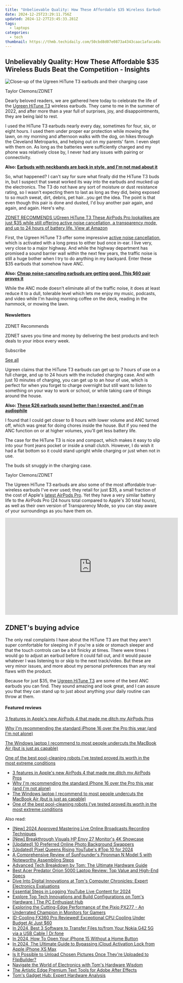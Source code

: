 ```yaml
---
title: "Unbelievable Quality: How These Affordable $35 Wireless Earbuds Outperform Expectations - Insights"
date: 2024-12-25T23:29:11.756Z
updated: 2024-12-27T23:45:33.281Z
tags:
  - laptops
categories:
  - tech
thumbnail: https://thmb.techidaily.com/50cbd8d07e0873a4343caac1afaca4ba3bdd492ab0995e73547b18cbc746d1e9.png
---
```


## Unbelievably Quality: How These Affordable $35 Wireless Buds Beat the Competition - Insights

![Close-up of the Ugreen HiTune T3 earbuds and their charging case](https://www.zdnet.com/a/img/resize/621b4d694c095a55d85f08545e520a6da4337445/2023/08/22/eb32f0b6-4645-458b-ade0-ec3f84ded729/img-6845.jpg?auto=webp&width=1280)

Taylor Clemons/ZDNET

Dearly beloved readers, we are gathered here today to celebrate the life of the [Ugreen HiTune T3](https://buy.geni.us/Proxy.ashx?TSID=368250&GR%5FURL=https%3A%2F%2Fwww.amazon.com%2FUGREEN-Cancelling-Bluetooth-Earphones-Transparency%2Fdp%2FB09HBSVQ3P%3Fth%3D1%26tag%3Dzd-buy-button-20%26ascsubtag%3D%5F%5FCOM%5FCLICK%5FID%5F%5F%7C76057709-fe76-494a-9455-a1c26b83221e%7Cdtp&dtb=1) wireless earbuds. They came to me in the summer of 2022, and after more than a year full of surprises, joy, and disappointments, they are being laid to rest.

I used the HiTune T3 earbuds nearly every day, sometimes for four, six, or eight hours. I used them under proper ear protection while mowing the lawn, on my morning and afternoon walks with the dog, on hikes through the Cleveland Metroparks, and helping out on my parents' farm. I even slept with them on. As long as the batteries were sufficiently charged and my phone was relatively close by, I never had any issues with pairing or connectivity. 

**Also: [Earbuds with neckbands are back in style, and I'm not mad about it](https://www.zdnet.com/article/earbuds-with-neckbands-are-back-in-style-and-im-not-mad-about-it/)**

So, what happened? I can't say for sure what finally did the HiTune T3 buds in, but I suspect that sweat worked its way into the earbuds and mucked up the electronics. The T3 do not have any sort of moisture or dust resistance rating, so I wasn't expecting them to last as long as they did, being exposed to so much sweat, dirt, debris, pet hair…you get the idea. The point is that even though this pair is done and dusted, I'd buy another pair again, and again, and again. Here's why.

[ZDNET RECOMMENDS UGreen HiTune T3 These AirPods Pro lookalikes are just $35 while still offering active noise cancellation, a transparency mode, and up to 24 hours of battery life. View at Amazon](https://buy.geni.us/Proxy.ashx?TSID=368250&GR%5FURL=https%3A%2F%2Fwww.amazon.com%2FUGREEN-Cancelling-Bluetooth-Earphones-Transparency%2Fdp%2FB09HBSVQ3P%3Fth%3D1%26tag%3Dzd-buy-button-20%26ascsubtag%3D%5F%5FCOM%5FCLICK%5FID%5F%5F%7C76057709-fe76-494a-9455-a1c26b83221e%7Cdtp&dtb=1)

First, the Ugreen HiTune T3 offer some impressive [active noise cancellation](https://www.zdnet.com/article/how-do-noise-canceling-headphones-work/), which is activated with a long press to either bud once in-ear. I live very, very close to a major highway. And while the highway department has promised a sound barrier wall within the next few years, the traffic noise is still a huge bother when I try to do anything in my backyard. Enter these $35 earbuds that somehow have ANC.

**Also: [Cheap noise-canceling earbuds are getting good. This $60 pair proves it](https://www.zdnet.com/article/cheap-noise-canceling-earbuds-are-getting-good-this-60-pair-proves-it/)**

While the ANC mode doesn't eliminate all of the traffic noise, it does at least reduce it to a dull, tolerable level which lets me enjoy my music, podcasts, and video while I'm having morning coffee on the deck, reading in the hammock, or mowing the lawn.

#### Newsletters

ZDNET Recommends

ZDNET saves you time and money by delivering the best products and tech deals to your inbox every week.

 Subscribe

[See all](https://www.zdnet.com/newsletters/)

Ugreen claims that the HiTune T3 earbuds can get up to 7 hours of use on a full charge, and up to 24 hours with the included charging case. And with just 10 minutes of charging, you can get up to an hour of use, which is perfect for when you forget to charge overnight but still want to listen to something on your way to work or school, or while taking care of things around the house.

**Also: [These $26 earbuds sound better than I expected, and I'm an audiophile](https://www.zdnet.com/article/these-26-earbuds-sound-better-than-i-expected-and-im-an-audiophile/)**

I found that I could get closer to 8 hours with lower volume and ANC turned off, which was great for doing chores inside the house. But if you need the ANC function on or at higher volumes, you'll get less battery life. 

The case for the HiTune T3 is nice and compact, which makes it easy to slip into your front jeans pocket or inside a small clutch. However, I do wish it had a flat bottom so it could stand upright while charging or just when not in use. 

The buds sit snuggly in the charging case.

Taylor Clemons/ZDNET

The Ugreen HiTune T3 earbuds are also some of the most affordable true-wireless earbuds I've ever used; they retail for just $35, a small fraction of the cost of Apple's [latest AirPods Pro](https://shop-links.co/link/?url=https%3A%2F%2Fwww.bestbuy.com%2Fsite%2Fapple-airpods-pro-2nd-generation-white%2F4900964.p%3FskuId%3D4900964&publisher_slug=itechdaily19598&exclusive=1). Yet they have a very similar battery life to the AirPods Pro (24 hours total compared to Apple's 30 total hours), as well as their own version of Transparency Mode, so you can stay aware of your surroundings as you have them on.

<!-- affiliate ads begin -->
<iframe width="560" height="315" src="https://www.youtube.com/embed/mK1lEBRm_1w?si=FSaM0OKO0XBCgjtT" title="YouTube video player" frameborder="0" allow="accelerometer; autoplay; clipboard-write; encrypted-media; gyroscope; picture-in-picture; web-share" referrerpolicy="strict-origin-when-cross-origin" allowfullscreen></iframe>
<!-- affiliate ads end -->

## ZDNET's buying advice

The only real complaints I have about the HiTune T3 are that they aren't super comfortable for sleeping in if you're a side or stomach sleeper and that the touch controls can be a bit finicky at times. There were times I would go to adjust an earbud before it could fall out, and it would pause whatever I was listening to or skip to the next track/video. But these are very minor issues, and more about my personal preferences than any real flaws with the product. 

Because for just $35, the [Ugreen HiTune T3](https://buy.geni.us/Proxy.ashx?TSID=368250&GR%5FURL=https%3A%2F%2Fwww.amazon.com%2FUGREEN-Cancelling-Bluetooth-Earphones-Transparency%2Fdp%2FB09HBSVQ3P%3Fth%3D1%26tag%3Dzd-buy-button-20%26ascsubtag%3D%5F%5FCOM%5FCLICK%5FID%5F%5F%7C76057709-fe76-494a-9455-a1c26b83221e%7Cdtp&dtb=1) are some of the best ANC earbuds you can find. They sound amazing and look great, and I can assure you that they can stand up to just about anything your daily routine can throw at them. 

#### Featured reviews

[3 features in Apple's new AirPods 4 that made me ditch my AirPods Pros](https://www.zdnet.com/article/3-features-in-apples-new-airpods-4-that-made-me-ditch-my-airpods-pros/ "3 features in Apple's new AirPods 4 that made me ditch my AirPods Pros")

[Why I'm recommending the standard iPhone 16 over the Pro this year (and I'm not alone)](https://www.zdnet.com/article/why-im-recommending-the-standard-iphone-16-over-the-pro-this-year-and-im-not-alone/ "Why I'm recommending the standard iPhone 16 over the Pro this year (and I'm not alone)")

[The Windows laptop I recommend to most people undercuts the MacBook Air (but is just as capable)](https://www.zdnet.com/article/the-windows-laptop-i-recommend-to-most-people-undercuts-the-macbook-air-but-is-just-as-capable/ "The Windows laptop I recommend to most people undercuts the MacBook Air (but is just as capable)")

[One of the best pool-cleaning robots I've tested proved its worth in the most extreme conditions](https://www.zdnet.com/article/one-of-the-best-pool-cleaning-robots-ive-tested-is-450-off-for-prime-day/ "One of the best pool-cleaning robots I've tested proved its worth in the most extreme conditions")

* [3 features in Apple's new AirPods 4 that made me ditch my AirPods Pros](https://www.zdnet.com/article/3-features-in-apples-new-airpods-4-that-made-me-ditch-my-airpods-pros/ "3 features in Apple's new AirPods 4 that made me ditch my AirPods Pros")
* [Why I'm recommending the standard iPhone 16 over the Pro this year (and I'm not alone)](https://www.zdnet.com/article/why-im-recommending-the-standard-iphone-16-over-the-pro-this-year-and-im-not-alone/ "Why I'm recommending the standard iPhone 16 over the Pro this year (and I'm not alone)")
* [The Windows laptop I recommend to most people undercuts the MacBook Air (but is just as capable)](https://www.zdnet.com/article/the-windows-laptop-i-recommend-to-most-people-undercuts-the-macbook-air-but-is-just-as-capable/ "The Windows laptop I recommend to most people undercuts the MacBook Air (but is just as capable)")
* [One of the best pool-cleaning robots I've tested proved its worth in the most extreme conditions](https://www.zdnet.com/article/one-of-the-best-pool-cleaning-robots-ive-tested-is-450-off-for-prime-day/ "One of the best pool-cleaning robots I've tested proved its worth in the most extreme conditions")

<ins class="adsbygoogle"
     style="display:block"
     data-ad-format="autorelaxed"
     data-ad-client="ca-pub-7571918770474297"
     data-ad-slot="1223367746"></ins>

<ins class="adsbygoogle"
     style="display:block"
     data-ad-client="ca-pub-7571918770474297"
     data-ad-slot="8358498916"
     data-ad-format="auto"
     data-full-width-responsive="true"></ins>

<span class="atpl-alsoreadstyle">Also read:</span>
<div><ul>
<li><a href="https://screen-mirroring-recording.techidaily.com/new-2024-approved-mastering-live-online-broadcasts-recording-techniques/"><u>[New] 2024 Approved Mastering Live Online Broadcasts Recording Techniques</u></a></li>
<li><a href="https://extra-hints.techidaily.com/new-breakthrough-visuals-hp-envy-27-monitors-4k-showcase/"><u>[New] Breakthrough Visuals HP Envy 27 Monitor's 4K Showcase</u></a></li>
<li><a href="https://fox-helps.techidaily.com/updated-10-preferred-online-photo-background-swappers/"><u>[Updated] 10 Preferred Online Photo Background Swappers</u></a></li>
<li><a href="https://youtube-data.techidaily.com/ed-pixel-queens-rising-youtubes-top-10-for-2024/"><u>[Updated] Pixel Queens Rising YouTube's #Top 10 for 2024</u></a></li>
<li><a href="https://hardware-reviews.techidaily.com/a-comprehensive-review-of-sunfounders-pironman-n-model-5-with-noteworthy-assembling-steps/"><u>A Comprehensive Review of SunFounder's Pironman N Model 5 with Noteworthy Assembling Steps</u></a></li>
<li><a href="https://hardware-reviews.techidaily.com/advanced-tech-breakdown-by-tom-the-ultimate-hardware-guide/"><u>Advanced Tech Breakdown by Tom: The Ultimate Hardware Guide</u></a></li>
<li><a href="https://hardware-reviews.techidaily.com/best-acer-predator-orion-5000-laptop-review-top-value-and-high-end-specs/"><u>Best Acer Predator Orion 5000 Laptop Review: Top Value and High-End Specs</u></a></li>
<li><a href="https://hardware-reviews.techidaily.com/dive-into-digital-innovations-at-toms-computer-chronicles-expert-electronics-evaluations/"><u>Dive Into Digital Innovations at Tom's Computer Chronicles: Expert Electronics Evaluations</u></a></li>
<li><a href="https://screen-recording.techidaily.com/essential-steps-in-logging-youtube-live-content-for-2024/"><u>Essential Steps in Logging YouTube Live Content for 2024</u></a></li>
<li><a href="https://hardware-reviews.techidaily.com/explore-top-tech-innovations-and-build-configurations-on-toms-hardware-the-pc-enthusiast-hub/"><u>Explore Top Tech Innovations and Build Configurations on Tom's Hardware | The PC Enthusiast Hub</u></a></li>
<li><a href="https://hardware-reviews.techidaily.com/exploring-the-cutting-edge-performance-of-the-pixio-px277-an-underrated-champion-in-monitors-for-gamers/"><u>Exploring the Cutting-Edge Performance of the Pixio PX277 - An Underrated Champion in Monitors for Gamers</u></a></li>
<li><a href="https://hardware-reviews.techidaily.com/id-cooling-fx360-pro-reviewed-exceptional-cpu-cooling-under-budget-at-just-60/"><u>ID-Cooling FX360 Pro Reviewed! Exceptional CPU Cooling Under Budget At Just $60</u></a></li>
<li><a href="https://android-transfer.techidaily.com/in-2024-best-3-software-to-transfer-files-tofrom-your-nokia-g42-5g-via-a-usb-cable-drfone-by-drfone-transfer-from-android-transfer-from-android/"><u>In 2024, Best 3 Software to Transfer Files to/from Your Nokia G42 5G via a USB Cable | Dr.fone</u></a></li>
<li><a href="https://ios-unlock.techidaily.com/in-2024-how-to-open-your-iphone-15-without-a-home-button-by-drfone-ios/"><u>In 2024, How To Open Your iPhone 15 Without a Home Button</u></a></li>
<li><a href="https://activate-lock.techidaily.com/in-2024-the-ultimate-guide-to-bypassing-icloud-activation-lock-from-apple-iphone-xs-max-by-drfone-ios/"><u>In 2024, The Ultimate Guide to Bypassing iCloud Activation Lock from Apple iPhone XS Max</u></a></li>
<li><a href="https://win-comparisons.techidaily.com/is-it-possible-to-unload-chosen-pictures-once-theyre-uploaded-to-flipbuilder/"><u>Is It Possible to Unload Chosen Pictures Once They're Uploaded to FlipBuilder?</u></a></li>
<li><a href="https://hardware-reviews.techidaily.com/navigate-the-world-of-electronics-with-toms-hardware-wisdom/"><u>Navigate the World of Electronics with Tom's Hardware Wisdom</u></a></li>
<li><a href="https://extra-lessons.techidaily.com/the-artistic-edge-premium-text-tools-for-adobe-after-effects/"><u>The Artistic Edge Premium Text Tools for Adobe After Effects</u></a></li>
<li><a href="https://hardware-reviews.techidaily.com/toms-gadget-hub-expert-hardware-analysis/"><u>Tom's Gadget Hub: Expert Hardware Analysis</u></a></li>
</ul></div>

